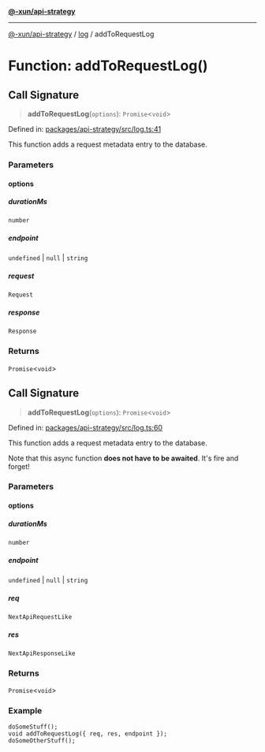 [**@-xun/api-strategy**](../../README.md)

***

[@-xun/api-strategy](../../README.md) / [log](../README.md) / addToRequestLog

# Function: addToRequestLog()

## Call Signature

> **addToRequestLog**(`options`): `Promise`\<`void`\>

Defined in: [packages/api-strategy/src/log.ts:41](https://github.com/Xunnamius/api-utils/blob/f7980bf9d2336364841bd054b4ab2fc66322ed4a/packages/api-strategy/src/log.ts#L41)

This function adds a request metadata entry to the database.

### Parameters

#### options

##### durationMs

`number`

##### endpoint

`undefined` \| `null` \| `string`

##### request

`Request`

##### response

`Response`

### Returns

`Promise`\<`void`\>

## Call Signature

> **addToRequestLog**(`options`): `Promise`\<`void`\>

Defined in: [packages/api-strategy/src/log.ts:60](https://github.com/Xunnamius/api-utils/blob/f7980bf9d2336364841bd054b4ab2fc66322ed4a/packages/api-strategy/src/log.ts#L60)

This function adds a request metadata entry to the database.

Note that this async function **does not have to be awaited**. It's fire and
forget!

### Parameters

#### options

##### durationMs

`number`

##### endpoint

`undefined` \| `null` \| `string`

##### req

`NextApiRequestLike`

##### res

`NextApiResponseLike`

### Returns

`Promise`\<`void`\>

### Example

```
doSomeStuff();
void addToRequestLog({ req, res, endpoint });
doSomeOtherStuff();
```
